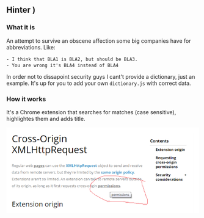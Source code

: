 ## Hinter )

### What it is

An attempt to survive an obscene affection some big companies have for abbreviations. Like:
```
- I think that BLA1 is BLA2, but should be BLA3.
- You are wrong it's BLA4 instead of BLA4
```


In order not to dissapoint security guys I cant't provide a dictionary, just an example. It's up for you to add your own `dictionary.js` with correct data.

### How it works
It's a Chrome extension that searches for matches (case sensitive), highlightes them and adds title.

![Collapse](https://raw.githubusercontent.com/ravendyg/hinter/master/example.png)
